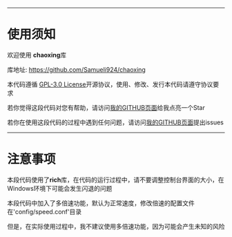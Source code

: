 
---
# 使用须知
欢迎使用 **chaoxing**库


库地址: https://github.com/Samueli924/chaoxing


本代码遵循 [GPL-3.0 License](https://github.com/Samueli924/chaoxing/blob/main/LICENSE)开源协议，使用、修改、发行本代码请遵守协议要求


若你觉得这段代码对您有帮助，请访问[我的GITHUB页面](https://github.com/Samueli924/chaoxing)给我点亮一个Star


若你在使用这段代码的过程中遇到任何问题，请访问[我的GITHUB页面](https://github.com/Samueli924/chaoxing)提出issues

---
# 注意事项


本段代码使用了**rich**库，在代码的运行过程中，请不要调整控制台界面的大小，在Windows环境下可能会发生闪退的问题


本段代码中加入了多倍速功能，默认为正常速度，修改倍速的配置文件在'config/speed.conf'目录

但是，在实际使用过程中，我不建议使用多倍速功能，因为可能会产生未知的风险
